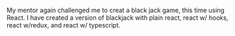 My mentor again challenged me to creat a black jack game, this time using React. I have created a version of blackjack with plain react, react w/ hooks, react w/redux, and react w/ typescript.
